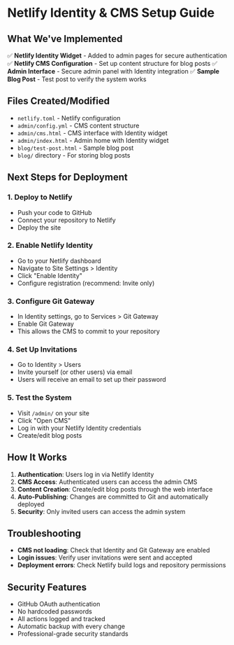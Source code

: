 # Netlify Identity & CMS Setup Guide

## What We've Implemented

✅ **Netlify Identity Widget** - Added to admin pages for secure authentication
✅ **Netlify CMS Configuration** - Set up content structure for blog posts
✅ **Admin Interface** - Secure admin panel with Identity integration
✅ **Sample Blog Post** - Test post to verify the system works

## Files Created/Modified

- `netlify.toml` - Netlify configuration
- `admin/config.yml` - CMS content structure
- `admin/cms.html` - CMS interface with Identity widget
- `admin/index.html` - Admin home with Identity widget
- `blog/test-post.html` - Sample blog post
- `blog/` directory - For storing blog posts

## Next Steps for Deployment

### 1. Deploy to Netlify
- Push your code to GitHub
- Connect your repository to Netlify
- Deploy the site

### 2. Enable Netlify Identity
- Go to your Netlify dashboard
- Navigate to Site Settings > Identity
- Click "Enable Identity"
- Configure registration (recommend: Invite only)

### 3. Configure Git Gateway
- In Identity settings, go to Services > Git Gateway
- Enable Git Gateway
- This allows the CMS to commit to your repository

### 4. Set Up Invitations
- Go to Identity > Users
- Invite yourself (or other users) via email
- Users will receive an email to set up their password

### 5. Test the System
- Visit `/admin/` on your site
- Click "Open CMS"
- Log in with your Netlify Identity credentials
- Create/edit blog posts

## How It Works

1. **Authentication**: Users log in via Netlify Identity
2. **CMS Access**: Authenticated users can access the admin CMS
3. **Content Creation**: Create/edit blog posts through the web interface
4. **Auto-Publishing**: Changes are committed to Git and automatically deployed
5. **Security**: Only invited users can access the admin system

## Troubleshooting

- **CMS not loading**: Check that Identity and Git Gateway are enabled
- **Login issues**: Verify user invitations were sent and accepted
- **Deployment errors**: Check Netlify build logs and repository permissions

## Security Features

- GitHub OAuth authentication
- No hardcoded passwords
- All actions logged and tracked
- Automatic backup with every change
- Professional-grade security standards
